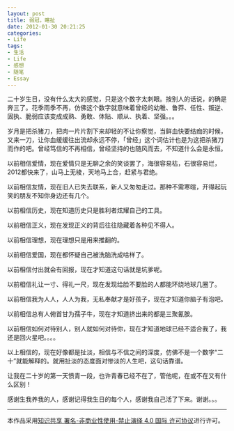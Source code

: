 ```yaml
---
layout: post
title: 弱冠，瞎扯
date: 2012-01-30 20:21:25
categories:
- Life
tags:
- 生活
- Life
- 感想
- 随笔
- Essay
---
```




二十岁生日，没有什么太大的感觉，只是这个数字太刺眼。按别人的话说，的确是奔三了。花季雨季不再，仿佛这个数字就意味着曾经的幼稚、鲁莽、任性、叛逆、固执、脆弱应该变成成熟、勇敢、体贴、顺从、执着、坚强。。。

岁月是把杀猪刀，把肉一片片割下来却轻的不让你察觉，当鲜血快要结痂的时候，又来一刀，让你血缓缓往出流却永远不停，「曾经」这个词估计也是为这把杀猪刀而作的吧。曾经笃信的不再相信，曾经坚持的也随风而去，不知道什么会是永恒。

以前相信爱情，现在爱情只是无聊之余的笑谈罢了，海很容易枯，石很容易烂，2012都快来了，山马上无棱，天地马上合，赶紧与君绝。


以前相信友情，现在旧人已失去联系，新人又匆匆走过。那种不需寒暄，开得起玩笑的朋友不知你身边还有几个。

以前相信历史，现在知道历史只是胜利者炫耀自己的工具。

以前相信正义，现在发现正义的背后往往隐藏着各种见不得人。

以前相信理想，现在理想只是用来推翻的。

<!-- more -->

以前相信爱国，现在都怀疑自己被洗脑洗成啥样了。

以前相信付出就会有回报，现在才知道这句话就是坑爹呢。

以前相信礼让一寸、得礼一尺，现在发现给脸不要脸的人都能环绕地球几圈了。

以前相信我为人人，人人为我，无私奉献才是好孩子，现在才知道你脑子有泡吧。

以前相信总有人俯首甘为孺子牛，现在才知道挤出来的都是三聚氰胺。

以前相信如何对待别人，别人就如何对待你，现在才知道地球已经不适合我了，我还是回火星吧。。。。

以上相信的，现在好像都是扯淡，相信与不信之间的深度，仿佛不是一个数字“二十”就能解释的。就用扯淡的态度面对惨淡的人生吧，这句话靠谱。

让我在二十岁的第一天愤青一段，也许青春已经不在了，管他呢，在或不在又有什么区别！

感谢生我养我的人，感谢记得我生日的每个人，感谢我自己活了下来。谢谢。。。




--------------
本作品采用[知识共享 署名-非商业性使用-禁止演绎 4.0 国际 许可协议](http://creativecommons.org/licenses/by-nc-nd/4.0/)进行许可。
